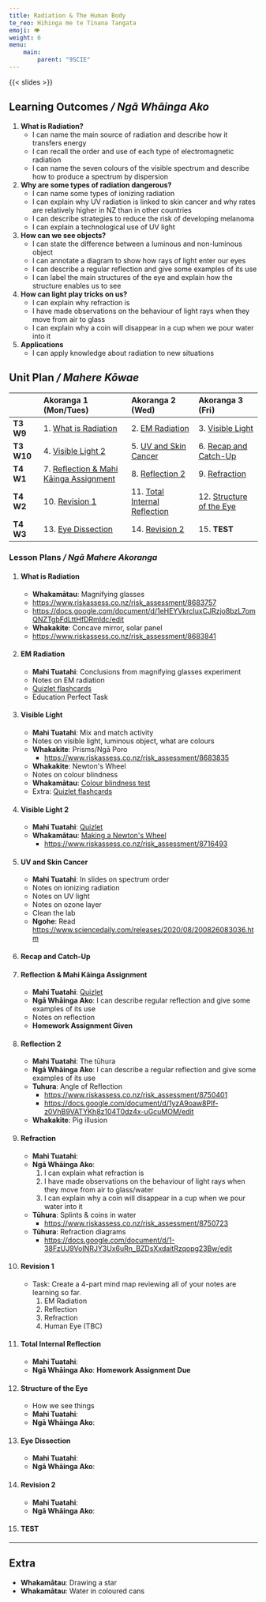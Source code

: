 ```yaml
---
title: Radiation & The Human Body
te_reo: Hihinga me te Tinana Tangata
emoji: 👁
weight: 6
menu:
    main:
        parent: "9SCIE"
---
```


{{< slides >}}

## Learning Outcomes _/ Ngā Whāinga Ako_ 

1. __What is Radiation?__
    - I can name the main source of radiation and describe how it transfers energy
    - I can recall the order and use of each type of electromagnetic radiation
    - I can name the seven colours of the visible spectrum and describe how to produce a spectrum by dispersion
2. __Why are some types of radiation dangerous?__
    - I can name some types of ionizing radiation
    - I can explain why UV radiation is linked to skin cancer and why rates are relatively higher in NZ than in other countries
    - I can describe strategies to reduce the risk of developing melanoma
    - I can explain a technological use of UV light
3. __How can we see objects?__
    - I can state the difference between a luminous and non-luminous object
    - I can annotate a diagram to show how rays of light enter our eyes
    - I can describe a regular reflection and give some examples of its use
    - I can label the main structures of the eye and explain how the structure enables us to see
4. __How can light play tricks on us?__
    - I can explain why refraction is
    - I have made observations on the behaviour of light rays when they move from air to glass
    - I can explain why a coin will disappear in a cup when we pour water into it
5. __Applications__
    - I can apply knowledge about radiation to new situations

## Unit Plan _/ Mahere Kōwae_ 

|            | Akoranga 1 (Mon/Tues)                                                        | Akoranga 2 (Wed)                                            | Akoranga 3 (Fri)                                  |
|:-----------|:-----------------------------------------------------------------------------|:------------------------------------------------------------|:--------------------------------------------------|
| __T3 W9__  | 1. [What is Radiation](#what-is-radiation)                                   | 2. [EM Radiation](#em-radiation)                            | 3. [Visible Light](#visible-light)                |
| __T3 W10__ | 4. [Visible Light 2](#visible-light-2)                                       | 5. [UV and Skin Cancer](#uv-and-skin-cancer)                | 6. [Recap and Catch-Up](#recap-and-catch-up)      |
| __T4 W1__  | 7. [Reflection & Mahi Kāinga Assignment](#reflection-mahi-kāinga-assignment) | 8. [Reflection 2](#reflection-2)                            | 9. [Refraction](#refraction)                      |
| __T4 W2__  | 10. [Revision 1](#revision-1)                                                | 11. [Total Internal Reflection](#total-internal-reflection) | 12. [Structure of the Eye](#structure-of-the-eye) |
| __T4 W3__  | 13. [Eye Dissection](#eye-dissection)                                        | 14. [Revision 2](#revision-2)                               | 15. __TEST__                                      |

### Lesson Plans _/ Ngā Mahere Akoranga_ 

1. #### What is Radiation
    - __Whakamātau__: Magnifying glasses
    - https://www.riskassess.co.nz/risk_assessment/8683757
    - https://docs.google.com/document/d/1eHEYVkrcIuxCJRzjo8bzL7omQNZTgbFdLttHfDRmIdc/edit
    - __Whakakite__: Concave mirror, solar panel
    - https://www.riskassess.co.nz/risk_assessment/8683841
2. #### EM Radiation
    - __Mahi Tuatahi__: Conclusions from magnifying glasses experiment
    - Notes on EM radiation
    - [Quizlet flashcards](https://quizlet.com/nz/526266053/electromagnetic-spectrum-flash-cards/)
    - Education Perfect Task
3. #### Visible Light
    - __Mahi Tuatahi__: Mix and match activity
    - Notes on visible light, luminous object, what are colours
    - __Whakakite__: Prisms/Ngā Poro
        - https://www.riskassess.co.nz/risk_assessment/8683835
    - __Whakakite__: Newton's Wheel
    - Notes on colour blindness
    - __Whakamātau__: [Colour blindness test](https://enchroma.com/pages/color-blindness-test?format2=number)
    - Extra: [Quizlet flashcards](https://quizlet.com/nz/526266053/electromagnetic-spectrum-flash-cards/)
4. #### Visible Light 2
    - __Mahi Tuatahi__: [Quizlet](https://quizlet.com/nz/526266053/electromagnetic-spectrum-flash-cards/)
    - __Whakamātau__: [Making a Newton's Wheel](https://docs.google.com/document/d/1pzFSz-_PqFU1ZEqVlJRATxHHD4jabLneIcpT7d5BIiE/edit#)
        - https://www.riskassess.co.nz/risk_assessment/8716493
5. #### UV and Skin Cancer
    - __Mahi Tuatahi__: In slides on spectrum order
    - Notes on ionizing radiation
    - Notes on UV light
    - Notes on ozone layer
    - Clean the lab
    - __Ngohe__: Read https://www.sciencedaily.com/releases/2020/08/200826083036.htm
6. #### Recap and Catch-Up
7. #### Reflection & Mahi Kāinga Assignment
    - __Mahi Tuatahi__: [Quizlet](https://quizlet.com/nz/526266053/electromagnetic-spectrum-flash-cards/)
    - __Ngā Whāinga Ako__: I can describe regular reflection and give some examples of its use
    - Notes on reflection
    - __Homework Assignment Given__
8. #### Reflection 2
    - __Mahi Tuatahi__: The tūhura
    - __Ngā Whāinga Ako__: I can describe a regular reflection and give some examples of its use
    - __Tuhura__: Angle of Reflection
        - https://www.riskassess.co.nz/risk_assessment/8750401
        - https://docs.google.com/document/d/1yzA9oaw8PIf-z0VhB9VATYKh8z104T0dz4x-uGcuMOM/edit
    - __Whakakite__: Pig illusion
9. #### Refraction
    - __Mahi Tuatahi__:
    - __Ngā Whāinga Ako__:
        1. I can explain what refraction is
        2. I have made observations on the behaviour of light rays when they move from air to glass/water
        3. I can explain why a coin will disappear in a cup when we pour water into it
    - __Tūhura__: Splints & coins in water
        - https://www.riskassess.co.nz/risk_assessment/8750723
    - __Tūhura__: Refraction diagrams
        - https://docs.google.com/document/d/1-38FzUJ9VoINRJY3Ux6uRn_BZDsXxdaitRzqopg23Bw/edit
10. #### Revision 1
    - Task: Create a 4-part mind map reviewing all of your notes are learning so far.
        1. EM Radiation
        2. Reflection
        3. Refraction
        4. Human Eye (TBC)
11. #### Total Internal Reflection
    - __Mahi Tuatahi__:
    - __Ngā Whāinga Ako__:
    __Homework Assignment Due__
12. #### Structure of the Eye
    - How we see things
    - __Mahi Tuatahi__:
    - __Ngā Whāinga Ako__:
13. #### Eye Dissection
    - __Mahi Tuatahi__:
    - __Ngā Whāinga Ako__:
14. #### Revision 2
    - __Mahi Tuatahi__:
    - __Ngā Whāinga Ako__:
15. #### __TEST__ 

---

## Extra

- __Whakamātau__: Drawing a star
- __Whakamātau__: Water in coloured cans